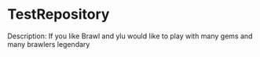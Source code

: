 # TestRepository
Description: If you like Brawl and ylu would like to play with many gems and many brawlers legendary
